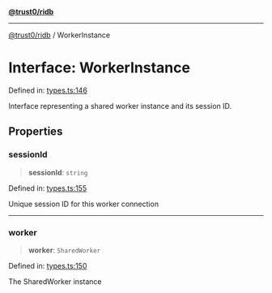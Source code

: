 [**@trust0/ridb**](../README.md)

***

[@trust0/ridb](../README.md) / WorkerInstance

# Interface: WorkerInstance

Defined in: [types.ts:146](https://github.com/trust0-project/RIDB/blob/1bab2eafbebd794b08d4290d79a11be8a690c8ca/packages/ridb/src/types.ts#L146)

Interface representing a shared worker instance and its session ID.

## Properties

### sessionId

> **sessionId**: `string`

Defined in: [types.ts:155](https://github.com/trust0-project/RIDB/blob/1bab2eafbebd794b08d4290d79a11be8a690c8ca/packages/ridb/src/types.ts#L155)

Unique session ID for this worker connection

***

### worker

> **worker**: `SharedWorker`

Defined in: [types.ts:150](https://github.com/trust0-project/RIDB/blob/1bab2eafbebd794b08d4290d79a11be8a690c8ca/packages/ridb/src/types.ts#L150)

The SharedWorker instance
